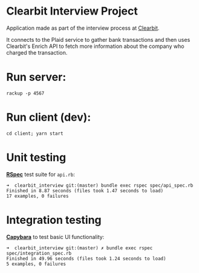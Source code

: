 # Clearbit Interview Project
Application made as part of the interview process at [Clearbit][clearbit].

It connects to the Plaid service to gather bank transactions and then
uses Clearbit's Enrich API to fetch more information about the company
who charged the transaction.

# Run server:
```
rackup -p 4567
```

# Run client (dev):
```
cd client; yarn start
```

# Unit testing
__[RSpec][rspec]__ test suite for `api.rb`:
```
➜  clearbit_interview git:(master) bundle exec rspec spec/api_spec.rb
Finished in 8.87 seconds (files took 1.47 seconds to load)
17 examples, 0 failures
```

# Integration testing
__[Capybara][capybara]__  to test basic UI functionality:
```
➜  clearbit_interview git:(master) ✗ bundle exec rspec spec/integration_spec.rb
Finished in 49.96 seconds (files took 1.24 seconds to load)
5 examples, 0 failures
```

[capybara]: http://teamcapybara.github.io/capybara/
[rspec]: http://rspec.info/
[clearbit]: https://clearbit.com/